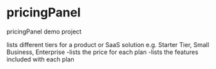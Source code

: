 # pricingPanel
pricingPanel demo project

lists different tiers for a product or SaaS solution
e.g. Starter Tier, Small Business, Enterprise
-lists the price for each plan
-lists the features included with each plan
